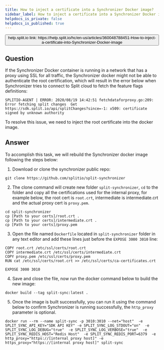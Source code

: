 ```yaml
---
title: How to inject a certificate into a Synchronizer Docker image?
sidebar_label: How to inject a certificate into a Synchronizer Docker image?
helpdocs_is_private: false
helpdocs_is_published: true
---
```


<p>
  <button style={{borderRadius:'8px', border:'1px', fontFamily:'Courier New', fontWeight:'800', textAlign:'left'}}> help.split.io link: https://help.split.io/hc/en-us/articles/360048788451-How-to-inject-a-certificate-into-Synchronizer-Docker-image </button>
</p>

## Question

If the Synchronizer Docker container is running in a network that has a proxy using SSL for all traffic, the Synchronizer docker might not be able to authenticate the root certification, which will result in the error below when Synchronizer tries to connect to Split cloud to fetch the feature flags definitions:
```
SPLITIO-AGENT | ERROR: 2020/08/19 14:42:51 fetchdataforproxy.go:209: Error fetching split changes  Get https://sdk.split.io/api/splitChanges?since=-1: x509: certificate signed by unknown authority
```
To resolve this issue, we need to inject the root certificate into the docker image.

## Answer

To accomplish this task, we will rebuild the Synchronizer docker image following the steps below:

1. Download or clone the synchronizer public repo:
```
git clone https://github.com/splitio/split-synchronizer
```

2. The clone command will create new folder `split-synchronizer`, `cd` to the folder and copy all the certifications used for the internal proxy, for example below, the root cert is `root.crt`, intermediate is intermediate.crt and the actual proxy cert is `proxy.pem`.
```
cd split-synchronizer
cp [Path to your certs]/root.crt .
cp [Path to your certs]/intermediate.crt .
cp [Path to your certs]/proxy.pem
```

3. Open the file named `Dockerfile` located in `split-synchronizer` folder in any text editor and add these lines just before the `EXPOSE 3000 3010` line:
```
COPY root.crt /etc/ssl/certs/root.crt
COPY intermediate.crt /etc/ssl/certs/intermediate.crt
COPY proxy.pem /etc/ssl/certs/proxy.pem
RUN cat /etc/ssl/certs/root.crt >> /etc/ssl/certs/ca-certificates.crt 

EXPOSE 3000 3010
```

4. Save and close the file, now run the docker command below to build the new image:
```
docker build --tag split-sync:latest .
```

5. Once the image is built successfully, you can run it using the command below to confirm Synchronizer is running successfully, the `http_proxy` parameter is optional.
```
docker run --rm --name split-sync -p 3010:3010 --net="host"  -e SPLIT_SYNC_API_KEY="SDK API KEY" -e SPLIT_SYNC_LOG_STDOUT="on"  -e SPLIT_SYNC_LOG_DEBUG="true"  -e SPLIT_SYNC_LOG_VERBOSE="true"  -e SPLIT_SYNC_REDIS_HOST="Redis Host"  -e SPLIT_SYNC_REDIS_PORT=6379  -e http_proxy="https://[internal proxy host]" -e https_proxy="https://[internal proxy host]" split-sync
```